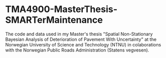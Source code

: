 # TMA4900-MasterThesis-SMARTerMaintenance
The code and data used in my Master's thesis "Spatial Non-Stationary Bayesian Analysis of Deterioration of Pavement With Uncertainty" at the Norwegian University of Science and Technology (NTNU) in colaborations with the Norwegian Public Roads Administration (Statens vegvesen).
